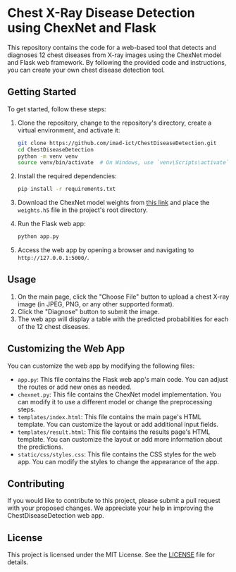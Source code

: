 # Chest X-Ray Disease Detection using ChexNet and Flask

This repository contains the code for a web-based tool that detects and diagnoses 12 chest diseases from X-ray images using the ChexNet model and Flask web framework. By following the provided code and instructions, you can create your own chest disease detection tool.

## Getting Started

To get started, follow these steps:

1. Clone the repository, change to the repository's directory, create a virtual environment, and activate it:

    ```bash
    git clone https://github.com/imad-ict/ChestDiseaseDetection.git
    cd ChestDiseaseDetection
    python -m venv venv
    source venv/bin/activate  # On Windows, use `venv\Scripts\activate`
    ```

2. Install the required dependencies:

    ```bash
    pip install -r requirements.txt
    ```

3. Download the ChexNet model weights from [this link](https://example.com/weights.h5) and place the `weights.h5` file in the project's root directory.

4. Run the Flask web app:

    ```bash
    python app.py
    ```

5. Access the web app by opening a browser and navigating to `http://127.0.0.1:5000/`.

## Usage

1. On the main page, click the "Choose File" button to upload a chest X-ray image (in JPEG, PNG, or any other supported format).
2. Click the "Diagnose" button to submit the image.
3. The web app will display a table with the predicted probabilities for each of the 12 chest diseases.

## Customizing the Web App

You can customize the web app by modifying the following files:

- `app.py`: This file contains the Flask web app's main code. You can adjust the routes or add new ones as needed.
- `chexnet.py`: This file contains the ChexNet model implementation. You can modify it to use a different model or change the preprocessing steps.
- `templates/index.html`: This file contains the main page's HTML template. You can customize the layout or add additional input fields.
- `templates/result.html`: This file contains the results page's HTML template. You can customize the layout or add more information about the predictions.
- `static/css/styles.css`: This file contains the CSS styles for the web app. You can modify the styles to change the appearance of the app.

## Contributing

If you would like to contribute to this project, please submit a pull request with your proposed changes. We appreciate your help in improving the ChestDiseaseDetection web app.

## License

This project is licensed under the MIT License. See the [LICENSE](LICENSE) file for details.
